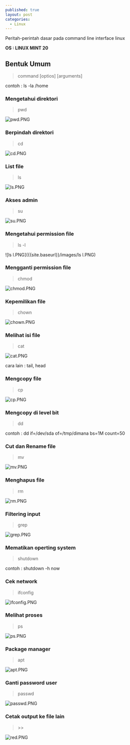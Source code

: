 ```yaml
---
published: true
layout: post
categories:
  - Linux
---
```

Peritah-perintah dasar pada command line interface linux

**OS : LINUX MINT 20**

## Bentuk Umum
> command [optios] [arguments]

contoh : ls -la /home

### Mengetahui direktori
> pwd

![pwd.PNG]({{site.baseurl}}/images/pwd.PNG)

### Berpindah direktori
> cd

![cd.PNG]({{site.baseurl}}/images/cd.PNG)

### List file
> ls

![ls.PNG]({{site.baseurl}}/images/ls.PNG)

### Akses admin
> su

![su.PNG]({{site.baseurl}}/images/su.PNG)

### Mengetahui permission file
> ls -l

![ls l.PNG]({{site.baseurl}}/images/ls l.PNG)

### Mengganti permission file
> chmod

![chmod.PNG]({{site.baseurl}}/images/chmod.PNG)

### Kepemilikan file
> chown

![chown.PNG]({{site.baseurl}}/images/chown.PNG)

### Melihat isi file
> cat

![cat.PNG]({{site.baseurl}}/images/cat.PNG)

cara lain : tail, head

### Mengcopy file
> cp

![cp.PNG]({{site.baseurl}}/images/cp.PNG)

### Mengcopy di level bit
> dd

contoh : dd if=/dev/sda of=/tmp/dimana bs=1M count=50

### Cut dan Rename file
> mv

![mv.PNG]({{site.baseurl}}/images/mv.PNG)

### Menghapus file
> rm

![rm.PNG]({{site.baseurl}}/images/rm.PNG)


### Filtering input
> grep

![grep.PNG]({{site.baseurl}}/images/grep.PNG)

### Mematikan operting system
> shutdown

contoh : shutdown -h now

### Cek network 
> ifconfig

![ifconfig.PNG]({{site.baseurl}}/images/ifconfig.PNG)

### Melihat proses
> ps

![ps.PNG]({{site.baseurl}}/images/ps.PNG)

### Package manager
> apt

![apt.PNG]({{site.baseurl}}/images/apt.PNG)

### Ganti password user
> passwd

![passwd.PNG]({{site.baseurl}}/images/passwd.PNG)

### Cetak output ke file lain
> \>\>

![red.PNG]({{site.baseurl}}/images/red.PNG)
